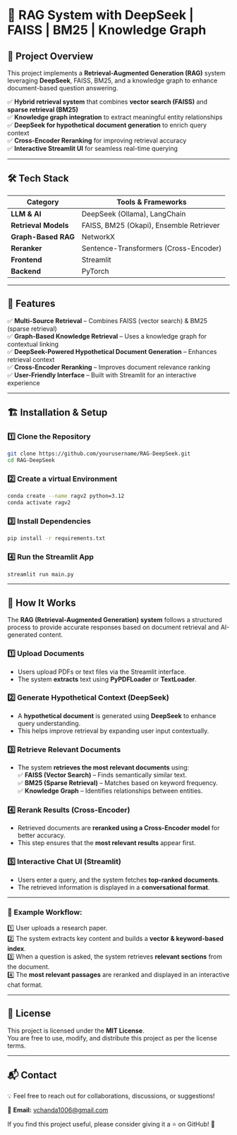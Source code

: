 # 🚀 RAG System with DeepSeek | FAISS | BM25 | Knowledge Graph


## 📌 Project Overview  
This project implements a **Retrieval-Augmented Generation (RAG)** system leveraging **DeepSeek**, FAISS, BM25, and a knowledge graph to enhance document-based question answering.  

✅  **Hybrid retrieval system** that combines **vector search (FAISS)** and **sparse retrieval (BM25)**  
✅  **Knowledge graph integration** to extract meaningful entity relationships  
✅  **DeepSeek for hypothetical document generation** to enrich query context  
✅  **Cross-Encoder Reranking** for improving retrieval accuracy  
✅  **Interactive Streamlit UI** for seamless real-time querying  

---

## 🛠️ Tech Stack  

| Category              | Tools & Frameworks |
|----------------------|------------------|
| **LLM & AI**        | DeepSeek (Ollama), LangChain |
| **Retrieval Models** | FAISS, BM25 (Okapi), Ensemble Retriever |
| **Graph-Based RAG**  | NetworkX |
| **Reranker**        | Sentence-Transformers (Cross-Encoder) |
| **Frontend**        | Streamlit |
| **Backend**         | PyTorch |

---

## 🚀 Features  

✅ **Multi-Source Retrieval** – Combines FAISS (vector search) & BM25 (sparse retrieval)  
✅ **Graph-Based Knowledge Retrieval** – Uses a knowledge graph for contextual linking  
✅ **DeepSeek-Powered Hypothetical Document Generation** – Enhances retrieval context  
✅ **Cross-Encoder Reranking** – Improves document relevance ranking  
✅ **User-Friendly Interface** – Built with Streamlit for an interactive experience  

---

## 🏗️ Installation & Setup  

### **1️⃣ Clone the Repository**  
```bash
git clone https://github.com/yourusername/RAG-DeepSeek.git
cd RAG-DeepSeek
```

### **2️⃣ Create a virtual Environment**  
```bash
conda create --name ragv2 python=3.12
conda activate ragv2
```

### **3️⃣ Install Dependencies**  
```bash
pip install -r requirements.txt
```

### **4️⃣ Run the Streamlit App**  
```bash
streamlit run main.py
```
---
## 🧩 How It Works  

The **RAG (Retrieval-Augmented Generation) system** follows a structured process to provide accurate responses based on document retrieval and AI-generated content.  

### **1️⃣ Upload Documents**  
- Users upload PDFs or text files via the Streamlit interface.  
- The system **extracts** text using **PyPDFLoader** or **TextLoader**.  

### **2️⃣ Generate Hypothetical Context (DeepSeek)**  
- A **hypothetical document** is generated using **DeepSeek** to enhance query understanding.  
- This helps improve retrieval by expanding user input contextually.  

### **3️⃣ Retrieve Relevant Documents**  
- The system **retrieves the most relevant documents** using:  
  ✅ **FAISS (Vector Search)** – Finds semantically similar text.  
  ✅ **BM25 (Sparse Retrieval)** – Matches based on keyword frequency.  
  ✅ **Knowledge Graph** – Identifies relationships between entities.  

### **4️⃣ Rerank Results (Cross-Encoder)**  
- Retrieved documents are **reranked using a Cross-Encoder model** for better accuracy.  
- This step ensures that the **most relevant results** appear first.  

### **5️⃣ Interactive Chat UI (Streamlit)**  
- Users enter a query, and the system fetches **top-ranked documents**.  
- The retrieved information is displayed in a **conversational format**.  
---
### **📌 Example Workflow:**  

1️⃣ User uploads a research paper.  
2️⃣ The system extracts key content and builds a **vector & keyword-based index**.  
3️⃣ When a question is asked, the system retrieves **relevant sections** from the document.  
4️⃣ The **most relevant passages** are reranked and displayed in an interactive chat format.  

---

## 📜 License  

This project is licensed under the **MIT License**.  
You are free to use, modify, and distribute this project as per the license terms.  

---

## 📬 Contact  

💡 Feel free to reach out for collaborations, discussions, or suggestions!  

📧 **Email:** vchanda1006@gmail.com  

If you find this project useful, please consider giving it a ⭐ on GitHub! 🚀  

